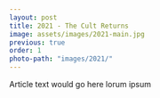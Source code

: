 ```yaml
---
layout: post
title: 2021 - The Cult Returns
image: assets/images/2021-main.jpg
previous: true
order: 1
photo-path: "images/2021/"
---
```


Article text would go here lorum ipsum
